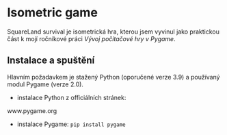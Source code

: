 # Isometric game

SquareLand survival je isometrická hra, kterou jsem vyvinul jako praktickou část k mojí ročníkové práci _Vývoj počítačové hry v Pygame_.

## Instalace a spuštění

Hlavním požadavkem je stažený Python (oporučené verze 3.9) a používaný modul Pygame (verze 2.0).

- instalace Python z officiálních stránek:
<link src="https://www.python.org/downloads/">www.pygame.org</link>

- instalace Pygame:
  `pip install pygame`
